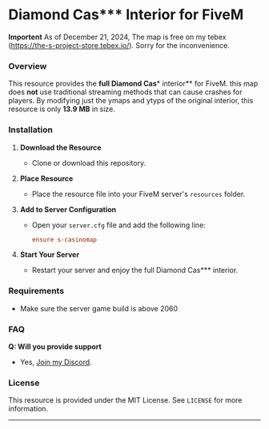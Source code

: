# Diamond Cas*** Interior for FiveM
**Importent**
As of December 21, 2024, The map is free on my tebex (https://the-s-project-store.tebex.io/). Sorry for the inconvenience.

### Overview
This resource provides the **full Diamond Cas*** interior** for FiveM. this map does **not** use traditional streaming methods that can cause crashes for players. By modifying just the ymaps and ytyps of the original interior, this resource is only **13.9 MB** in size.

### Installation
1. **Download the Resource**
   - Clone or download this repository.

2. **Place Resource**
   - Place the resource file into your FiveM server's `resources` folder.

3. **Add to Server Configuration**
   - Open your `server.cfg` file and add the following line:
     ```cfg
     ensure s-casinomap
     ```

4. **Start Your Server**
   - Restart your server and enjoy the full Diamond Cas*** interior.

### Requirements
- Make sure the server game build is above 2060

### FAQ
**Q: Will you provide support**
- Yes, [Join my Discord](https://discord.com/invite/DugA2BQXqK).


### License
This resource is provided under the MIT License. See `LICENSE` for more information.

---

